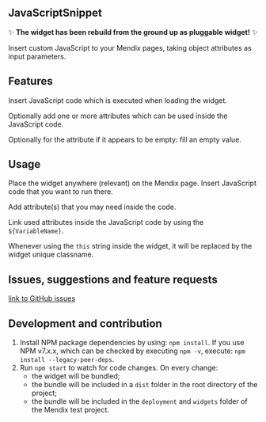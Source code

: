 ## JavaScriptSnippet

:sparkles: **The widget has been rebuild from the ground up as pluggable widget!** :sparkles:

Insert custom JavaScript to your Mendix pages, taking object attributes as input parameters.

## Features

Insert JavaScript code which is executed when loading the widget.

Optionally add one or more attributes which can be used inside the JavaScript code.

Optionally for the attribute if it appears to be empty: fill an empty value.

## Usage

Place the widget anywhere (relevant) on the Mendix page. Insert JavaScript code that you want to run there.

Add attribute(s) that you may need inside the code.

Link used attributes inside the JavaScript code by using the `${VariableName}`.

Whenever using the `this`  string inside the widget, it will be replaced by the widget unique classname.

## Issues, suggestions and feature requests

[link to GitHub issues](https://github.com/mrgroen/JavaScript-Snippet/issues)

## Development and contribution

1. Install NPM package dependencies by using: `npm install`. If you use NPM v7.x.x, which can be checked by executing
   `npm -v`, execute: `npm install --legacy-peer-deps`.
1. Run `npm start` to watch for code changes. On every change:
    - the widget will be bundled;
    - the bundle will be included in a `dist` folder in the root directory of the project;
    - the bundle will be included in the `deployment` and `widgets` folder of the Mendix test project.
